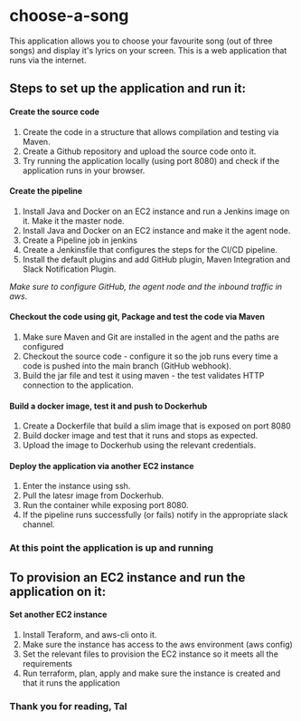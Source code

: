 # choose-a-song

This application allows you to choose your favourite song (out of three songs) and display it's lyrics on your screen.
This is a web application that runs via the internet.

## **Steps to set up the application and run it:**  

#### **Create the source code**  
1. Create the code in a structure that allows compilation and testing via Maven.
2. Create a Github repository and upload the source code onto it.
3. Try running the application locally (using port 8080) and check if the application runs in your browser.

#### **Create the pipeline**
1. Install Java and Docker on an EC2 instance and run a Jenkins image on it. Make it the master node.
2. Install Java and Docker on an EC2 instance and make it the agent node.
3. Create a Pipeline job in jenkins
4. Create a Jenkinsfile that configures the steps for the CI/CD pipeline.
5. Install the default plugins and add GitHub plugin, Maven Integration and Slack Notification Plugin.

*Make sure to configure GitHub, the agent node and the inbound traffic in aws.*

#### **Checkout the code using git, Package and test the code via Maven**
1. Make sure Maven and Git are installed in the agent and the paths are configured
2. Checkout the source code - configure it so the job runs every time a code is pushed into the main branch (GitHub webhook).
3. Build the jar file and test it using maven - the test validates HTTP connection to the application.

#### **Build a docker image, test it and push to Dockerhub**
1. Create a Dockerfile that build a slim image that is exposed on port 8080
2. Build docker image and test that it runs and stops as expected.  
3. Upload the image to Dockerhub using the relevant credentials.

#### **Deploy the application via another EC2 instance**
1. Enter the instance using ssh.
2. Pull the latesr image from Dockerhub.
3. Run the container while exposing port 8080.
4. If the pipeline runs successfully (or fails) notify in the appropriate slack channel. 

### **At this point the application is up and running**

## **To provision an EC2 instance and run the application on it:**

#### **Set another EC2 instance**  
1. Install Teraform, and aws-cli onto it.
2. Make sure the instance has access to the aws environment (aws config)
3. Set the relevant files to provision the EC2 instance so it meets all the requirements
4. Run terraform, plan, apply and make sure the instance is created and that it runs the application

### **Thank you for reading, Tal**




